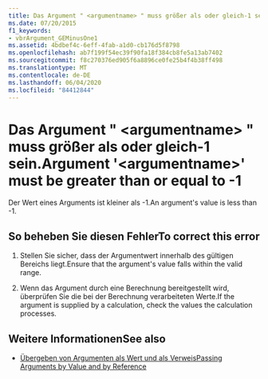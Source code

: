 ```yaml
---
title: Das Argument " <argumentname> " muss größer als oder gleich-1 sein.
ms.date: 07/20/2015
f1_keywords:
- vbrArgument_GEMinusOne1
ms.assetid: 4bdbef4c-6eff-4fab-a1d0-cb176d5f8798
ms.openlocfilehash: ab7f199f54ec39f90fa18f384cb8fe5a13ab7402
ms.sourcegitcommit: f8c270376ed905f6a8896ce0fe25b4f4b38ff498
ms.translationtype: MT
ms.contentlocale: de-DE
ms.lasthandoff: 06/04/2020
ms.locfileid: "84412844"
---
```

# <a name="argument-argumentname-must-be-greater-than-or-equal-to--1"></a><span data-ttu-id="1e43e-102">Das Argument " \<argumentname> " muss größer als oder gleich-1 sein.</span><span class="sxs-lookup"><span data-stu-id="1e43e-102">Argument '\<argumentname>' must be greater than or equal to -1</span></span>
<span data-ttu-id="1e43e-103">Der Wert eines Arguments ist kleiner als -1.</span><span class="sxs-lookup"><span data-stu-id="1e43e-103">An argument's value is less than -1.</span></span>  
  
## <a name="to-correct-this-error"></a><span data-ttu-id="1e43e-104">So beheben Sie diesen Fehler</span><span class="sxs-lookup"><span data-stu-id="1e43e-104">To correct this error</span></span>  
  
1. <span data-ttu-id="1e43e-105">Stellen Sie sicher, dass der Argumentwert innerhalb des gültigen Bereichs liegt.</span><span class="sxs-lookup"><span data-stu-id="1e43e-105">Ensure that the argument's value falls within the valid range.</span></span>  
  
2. <span data-ttu-id="1e43e-106">Wenn das Argument durch eine Berechnung bereitgestellt wird, überprüfen Sie die bei der Berechnung verarbeiteten Werte.</span><span class="sxs-lookup"><span data-stu-id="1e43e-106">If the argument is supplied by a calculation, check the values the calculation processes.</span></span>  
  
## <a name="see-also"></a><span data-ttu-id="1e43e-107">Weitere Informationen</span><span class="sxs-lookup"><span data-stu-id="1e43e-107">See also</span></span>

- [<span data-ttu-id="1e43e-108">Übergeben von Argumenten als Wert und als Verweis</span><span class="sxs-lookup"><span data-stu-id="1e43e-108">Passing Arguments by Value and by Reference</span></span>](../programming-guide/language-features/procedures/passing-arguments-by-value-and-by-reference.md)
